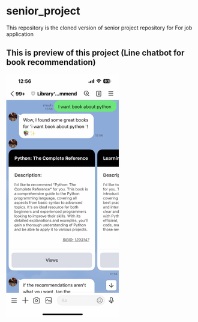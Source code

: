 # senior_project
This repository is the cloned version of senior project repository for For job application

## This is preview of this project (Line chatbot for book recommendation)
<img src="Picture_Readme/Real_UI_2.jpg" width="300"/>
